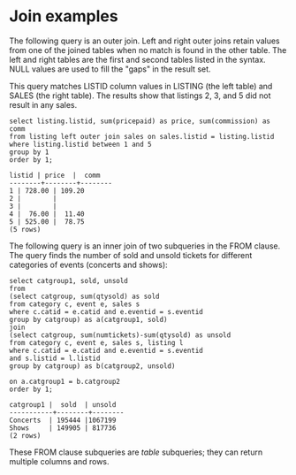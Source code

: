 # Join examples<a name="r_Join_examples"></a>

The following query is an outer join\. Left and right outer joins retain values from one of the joined tables when no match is found in the other table\. The left and right tables are the first and second tables listed in the syntax\. NULL values are used to fill the "gaps" in the result set\.

This query matches LISTID column values in LISTING \(the left table\) and SALES \(the right table\)\. The results show that listings 2, 3, and 5 did not result in any sales\.

```
select listing.listid, sum(pricepaid) as price, sum(commission) as comm
from listing left outer join sales on sales.listid = listing.listid
where listing.listid between 1 and 5
group by 1
order by 1;

listid | price  |  comm
--------+--------+--------
1 | 728.00 | 109.20
2 |        |
3 |        |
4 |  76.00 |  11.40
5 | 525.00 |  78.75
(5 rows)
```

The following query is an inner join of two subqueries in the FROM clause\. The query finds the number of sold and unsold tickets for different categories of events \(concerts and shows\):

```
select catgroup1, sold, unsold
from
(select catgroup, sum(qtysold) as sold
from category c, event e, sales s
where c.catid = e.catid and e.eventid = s.eventid
group by catgroup) as a(catgroup1, sold)
join
(select catgroup, sum(numtickets)-sum(qtysold) as unsold
from category c, event e, sales s, listing l
where c.catid = e.catid and e.eventid = s.eventid
and s.listid = l.listid
group by catgroup) as b(catgroup2, unsold)

on a.catgroup1 = b.catgroup2
order by 1;

catgroup1 |  sold  | unsold
-----------+--------+--------
Concerts  | 195444 |1067199
Shows     | 149905 | 817736
(2 rows)
```

These FROM clause subqueries are *table* subqueries; they can return multiple columns and rows\.